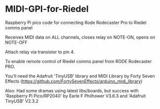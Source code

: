 # MIDI-GPI-for-Riedel
Raspberry Pi pico code for connecting Rode Rodecaster Pro to Riedel comms panel

Receives MIDI data on ALL channels, closes relay on NOTE-ON, opens on NOTE-OFF

Attach relay via transistor to pin 4.

To enable remote control of Riedel comms panel from RODE Rodecaster PRO.

You'll need the Adafruit 'TinyUSB' library and  MIDI Library by Forty Seven Effects (https://github.com/FortySevenEffects/arduino_midi_library)

Also: Had some dramas using latest libs/boards, but success with 'Raspberry Pi Pico/RP2040' by Earle F Philhower V3.6.3 and 'Adafruit TinyUSB' V2.3.2
